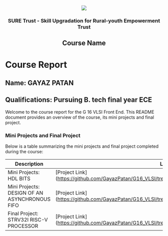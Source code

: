 <!-- PROJECT LOGO -->
<br />

<div align="center">
   <img src='https://user-images.githubusercontent.com/73131499/166115643-d3187f47-d38f-41b2-ae42-5ecbbc60de14.png' />


<h3 align="center">SURE Trust - Skill Upgradation for Rural-youth Empowerment Trust</h3>
  <h2>Course Name</h2>
</div>

# Course Report

## Name: GAYAZ PATAN 

## Qualifications: Pursuing B. tech final year ECE 

Welcome to the course report for the   G 16 VLSI Front End. This README document provides an overview of the course, its mini projects and final project.

### Mini Projects and Final Project

Below is a table summarizing the mini projects and final project completed during the course:

| Description                               | Link                                    |
|-------------------------------------------|-----------------------------------------|
| Mini Projects: HDL BITS     | [Project   Link] (https://github.com/GayazPatan/G16_VLSI/tree/main/Mini%20Projects/GAYAZ/minor_1)                         |
| Mini Projects: DESIGN OF AN ASYNCHRONOUS FIFO     | [Project Link] (https://github.com/GayazPatan/G16_VLSI/tree/main/Mini%20Projects/GAYAZ/minor_2) 
| Final Project: STRV32I RISC-V PROCESSOR	     | [Project Link]   (https://github.com/GayazPatan/G16_VLSI/tree/main/Final%20Capstone%20Project/GAYAZ)                 |
